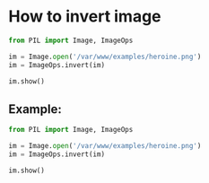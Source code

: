 # How to invert image

```python
from PIL import Image, ImageOps

im = Image.open('/var/www/examples/heroine.png')
im = ImageOps.invert(im)

im.show()
```


## Example: 
```python
from PIL import Image, ImageOps

im = Image.open('/var/www/examples/heroine.png')
im = ImageOps.invert(im)

im.show()
```

